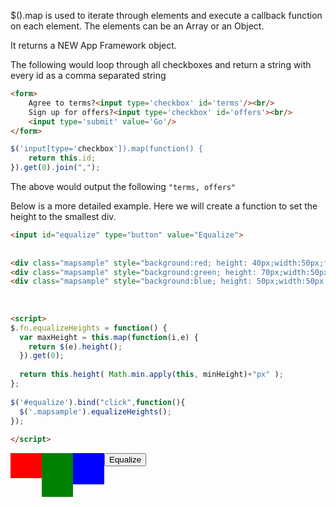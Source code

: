 $().map is used to iterate through elements and execute a callback function on each element.   The elements can be an Array or an Object.

It returns a NEW App Framework object.

The following would loop through all checkboxes and return a string with every id as a comma separated string

```html
<form>
	Agree to terms?<input type='checkbox' id='terms'/><br/>
	Sign up for offers?<input type='checkbox' id='offers'><br/>
	<input type='submit' value='Go'/>
</form>
```

```js
$('input[type='checkbox']).map(function() {
	return this.id;
}).get(0).join(",");
```

The above would output the following <code>"terms, offers"</code>

Below is a more detailed example.  Here we will create a function to set the height to the smallest div.

```html
<input id="equalize" type="button" value="Equalize">
 
 
<div class="mapsample" style="background:red; height: 40px;width:50px;float:left;" ></div>
<div class="mapsample" style="background:green; height: 70px;width:50px;float:left;" ></div>
<div class="mapsample" style="background:blue; height: 50px;width:50px;float:left;" ></div>
 
 
 
<script>
$.fn.equalizeHeights = function() {
  var maxHeight = this.map(function(i,e) {
    return $(e).height();
  }).get(0);
 
  return this.height( Math.min.apply(this, minHeight)+"px" );
};
 
$('#equalize').bind("click",function(){
  $('.mapsample').equalizeHeights();
});
 
</script>
```

<div class="sample" style='height:100px'>

<input id="equalize" type="button" value="Equalize">
<div class='mapsample' style="background:red; height: 40px;width:50px;float:left; "></div>
<div class='mapsample' style="background:green; height: 70px;width:50px;float:left;"></div>
<div class='mapsample' style="background:blue; height: 50px;width:50px;float:left; "></div>
 
 
<script>
$.fn.equalizeHeights = function() {
  var minHeight = this.map(function(i,e) {
    return $(e).height();
  }).get(0);
 
  return this.height( Math.min.apply(this, minHeight)+"px" );
};
 
$('#equalize').bind("click",function(){
  $('.mapsample').equalizeHeights();
});
 
</script>

</div>